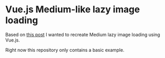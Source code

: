 # Vue.js Medium-like lazy image loading

Based on [this post](https://jmperezperez.com/medium-image-progressive-loading-placeholder/) I wanted to recreate Medium lazy image loading using Vue.js.

Right now this repository only contains a basic example.
